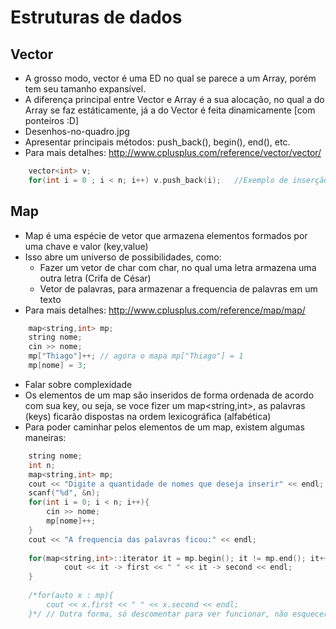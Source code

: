 
# Estruturas de dados 


## Vector

- A grosso modo, vector é uma ED no qual se parece a um Array, porém tem seu tamanho expansível.
- A diferença principal entre Vector e Array é a sua alocação, no qual a do Array se faz estáticamente, já a do Vector é feita dinamicamente [com ponteiros :D]
- Desenhos-no-quadro.jpg
- Apresentar principais métodos: push_back(), begin(), end(), etc.
- Para mais detalhes: http://www.cplusplus.com/reference/vector/vector/
```cpp
	vector<int> v;
	for(int i = 0 ; i < n; i++) v.push_back(i);   //Exemplo de inserção de numeros em um vector
```

## Map

- Map é uma espécie de vetor que armazena elementos formados por uma chave e valor (key,value)
- Isso abre um universo de possibilidades, como:
	- Fazer um vetor de char com char, no qual uma letra armazena uma outra letra (Crifa de César)
	- Vetor de palavras, para armazenar a frequencia de palavras em um texto
- Para mais detalhes: http://www.cplusplus.com/reference/map/map/
```cpp
    map<string,int> mp;
    string nome;
    cin >> nome;
    mp["Thiago"]++; // agora o mapa mp["Thiago"] = 1
    mp[nome] = 3;
```
- Falar sobre complexidade
- Os elementos de um map são inseridos de forma ordenada de acordo com sua key, ou seja, se voce fizer um map<string,int>, as palavras (keys) ficarão dispostas na ordem lexicográfica (alfabética)
- Para poder caminhar pelos elementos de um map, existem algumas maneiras:
```cpp
    string nome;
    int n;
    map<string,int> mp;
    cout << "Digite a quantidade de nomes que deseja inserir" << endl;
    scanf("%d", &n);
    for(int i = 0; i < n; i++){
        cin >> nome;
        mp[nome]++;
    }
    cout << "A frequencia das palavras ficou:" << endl;
    
    for(map<string,int>::iterator it = mp.begin(); it != mp.end(); it++){
            cout << it -> first << " " << it -> second << endl;
    }
    
    /*for(auto x : mp){
        cout << x.first << " " << x.second << endl;
    }*/ // Outra forma, só descomentar para ver funcionar, não esquecer de compilar com a flag -std=c++10
    
```

